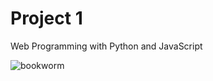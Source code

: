 # Project 1

Web Programming with Python and JavaScript

![bookworm](https://github.com/harijoel/project1/assets/38334911/5ce3bb1d-d550-42a7-9e28-900d7d88e2fa)

